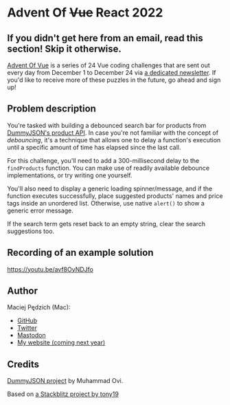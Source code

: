 # Advent Of ~~Vue~~ React 2022

## If you didn't get here from an email, read this section! Skip it otherwise.

[Advent Of Vue](https://adventofvue.com) is a series of 24 Vue coding challenges that are sent out every day from December 1 to December 24 via [a dedicated newsletter](https://www.getrevue.co/profile/AdventOfVue). If you'd like to receive more of these puzzles in the future, go ahead and sign up!

## Problem description

You're tasked with building a debounced search bar for products from [DummyJSON's product API](https://dummyjson.com/docs/products#search). In case you're not familiar with the concept of _debouncing_, it's a technique that allows one to delay a function's execution until a specific amount of time has elapsed since the last call.

For this challenge, you'll need to add a 300-millisecond delay to the `findProducts` function. You can make use of readily available debounce implementations, or try writing one yourself.

You'll also need to display a generic loading spinner/message, and if the function executes successfully, place suggested products' names and price tags inside an unordered list. Otherwise, use native `alert()` to show a generic error message.

If the search term gets reset back to an empty string, clear the search suggestions too.

## Recording of an example solution

https://youtu.be/avf8OyNDJfo

## Author

Maciej Pędzich (Mac):

- [GitHub](https://github.com/maciejpedzich)
- [Twitter](https://twitter.com/MaciejPedzich)
- [Mastodon](https://notacult.social/@maciejpedzich)
- [My website (coming next year)](https://maciejpedzi.ch)

## Credits

[DummyJSON project](https://github.com/Ovi/DummyJSON) by Muhammad Ovi.

Based on [a Stackblitz project by tony19](https://stackblitz.com/edit/vue3-vite-starter)
